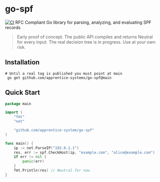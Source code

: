 # go-spf
[![CI](https://github.com/apprentice-system/go-spf/actions/workflows/go-test.yml/badge.svg?branch=main)](https://github.com/apprentice-system/go-spf/actions/workflows/go-test.yml)
RFC Compliant Go library for parsing, analyzing, and evaluating SPF records
> Early proof of concept. The public API compiles and returns Neutral for every input. The real decision tree is in progress. Use at your own risk.


## Installation
```shell
# Until a real tag is published you must point at main
 go get github.com/apprentice-systems/go-spf@main
```


## Quick Start
```go
package main

import (
    "fmt"
    "net"

    "github.com/apprentice-system/go-spf"
)

func main() {
    ip := net.ParseIP("192.0.2.1")
    res, err := spf.CheckHost(ip, "example.com", "alice@example.com")
    if err != nil {
        panic(err)
    }
    fmt.Println(res) // Neutral for now
}
```

